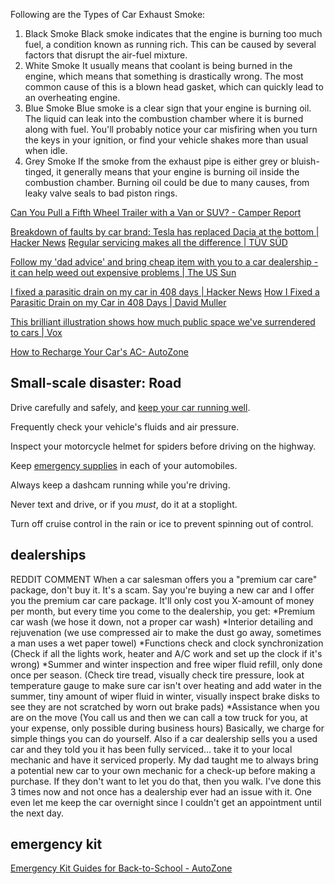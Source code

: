 

Following are the Types of Car Exhaust Smoke:
1. Black Smoke
Black smoke indicates that the engine is burning too much fuel, a condition known as running rich. This can be caused by several factors that disrupt the air-fuel mixture.
2. White Smoke
It usually means that coolant is being burned in the engine, which means that something is drastically wrong. The most common cause of this is a blown head gasket, which can quickly lead to an overheating engine.
3. Blue Smoke
Blue smoke is a clear sign that your engine is burning oil. The liquid can leak into the combustion chamber where it is burned along with fuel. You'll probably notice your car misfiring when you turn the keys in your ignition, or find your vehicle shakes more than usual when idle.
4. Grey Smoke
If the smoke from the exhaust pipe is either grey or bluish-tinged, it generally means that your engine is burning oil inside the combustion chamber. Burning oil could be due to many causes, from leaky valve seals to bad piston rings.

[Can You Pull a Fifth Wheel Trailer with a Van or SUV? - Camper Report](https://camperreport.com/can-you-pull-a-fifth-wheel-with-a-van-or-an-suv/)

[Breakdown of faults by car brand: Tesla has replaced Dacia at the bottom | Hacker News](https://news.ycombinator.com/item?id=38760933)
[Regular servicing makes all the difference | TÜV SÜD](https://www.tuvsud.com/en/press-and-media/2023/november/regular-servicing-makes-all-the-difference)

[Follow my 'dad advice' and bring cheap item with you to a car dealership - it can help weed out expensive problems | The US Sun](https://www.the-sun.com/motors/9949265/dad-advice-cheap-item-take-to-car-dealership/)

[I fixed a parasitic drain on my car in 408 days | Hacker News](https://news.ycombinator.com/item?id=35513636)
[How I Fixed a Parasitic Drain on my Car in 408 Days | David Muller](https://davidmuller.github.io/posts/2023/04/10/how-i-fixed-a-parasitic-drain-in-408-days.html)

[This brilliant illustration shows how much public space we've surrendered to cars | Vox](https://www.vox.com/xpress/2014/11/18/7236471/cars-pedestrians-sidewalks-roads)

[How to Recharge Your Car's AC- AutoZone](https://www.autozone.com/diy/climate-control/how-to-recharge-car-ac)

## Small-scale disaster: Road

Drive carefully and safely, and [keep your car running well](https://notageni.us/autos/).

Frequently check your vehicle's fluids and air pressure.

Inspect your motorcycle helmet for spiders before driving on the highway.

Keep [emergency supplies](/disaster-checklist#auto-supplies) in each of your automobiles.

Always keep a dashcam running while you're driving.

Never text and drive, or if you *must*, do it at a stoplight.

Turn off cruise control in the rain or ice to prevent spinning out of control.

## dealerships

REDDIT COMMENT
When a car salesman offers you a "premium car care" package, don't buy it. It's a scam.
Say you're buying a new car and I offer you the premium car care package. It'll only cost you X-amount of money per month, but every time you come to the dealership, you get:
*Premium car wash (we hose it down, not a proper car wash)
*Interior detailing and rejuvenation (we use compressed air to make the dust go away, sometimes a man uses a wet paper towel)
*Functions check and clock synchronization (Check if all the lights work, heater and A/C work and set up the clock if it's wrong)
*Summer and winter inspection and free wiper fluid refill, only done once per season. (Check tire tread, visually check tire pressure, look at temperature gauge to make sure car isn't over heating and add water in the summer, tiny amount of wiper fluid in winter, visually inspect brake disks to see they are not scratched by worn out brake pads)
*Assistance when you are on the move (You call us and then we can call a tow truck for you, at your expense, only possible during business hours)
Basically, we charge for simple things you can do yourself. Also if a car dealership sells you a used car and they told you it has been fully serviced... take it to your local mechanic and have it serviced properly.
My dad taught me to always bring a potential new car to your own mechanic for a check-up before making a purchase. If they don't want to let you do that, then you walk. I've done this 3 times now and not once has a dealership ever had an issue with it. One even let me keep the car overnight since I couldn't get an appointment until the next day.

## emergency kit

[Emergency Kit Guides for Back-to-School - AutoZone](https://www.autozone.com/diy/safety/emergency-kit-guides-for-back-to-school)
